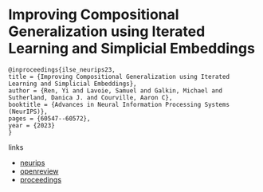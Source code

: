 # Improving Compositional Generalization using Iterated Learning and Simplicial Embeddings

```
@inproceedings{ilse_neurips23,
title = {Improving Compositional Generalization using Iterated Learning and Simplicial Embeddings},
author = {Ren, Yi and Lavoie, Samuel and Galkin, Michael and Sutherland, Danica J. and Courville, Aaron C},
booktitle = {Advances in Neural Information Processing Systems (NeurIPS)},
pages = {60547--60572},
year = {2023}
}
```

links
- [neurips](https://nips.cc/Conferences/2023/Schedule?showEvent=70719)
- [openreview](https://openreview.net/forum?id=irRHgjePdR)
- [proceedings](https://papers.nips.cc//paper_files/paper/2023/hash/be7430d22a4dae8516894e32f2fcc6db-Abstract-Conference.html)
